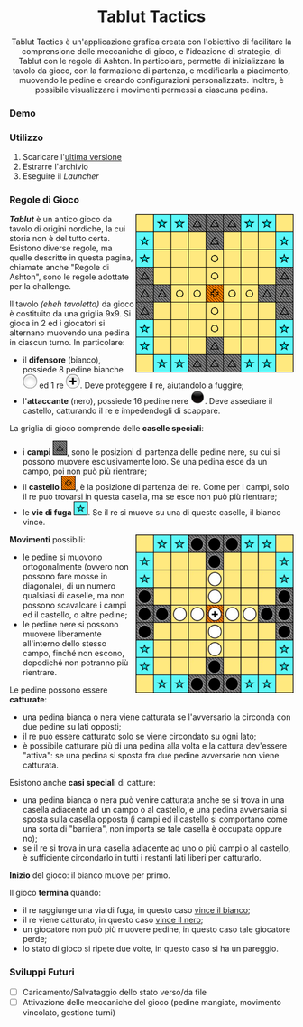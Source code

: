 <h1 align="center">Tablut Tactics</h1>

<div align="center">
  Tablut Tactics è un'applicazione grafica creata con l'obiettivo di facilitare la comprensione delle meccaniche di gioco, e l'ideazione di strategie, di Tablut con le regole di Ashton.
  In particolare, permette di inizializzare la tavolo da gioco, con la formazione di partenza, e modificarla a piacimento, muovendo le pedine e creando configurazioni personalizzate.
  Inoltre, è possibile visualizzare i movimenti permessi a ciascuna pedina.
</div>
  
### Demo

### Utilizzo
1. Scaricare l'[ultima versione](https://github.com/mikyll/TablutTactics/releases/latest)
2. Estrarre l'archivio
3. Eseguire il *Launcher*

### Regole di Gioco
<img align="right" width="280" height="280" src="https://github.com/mikyll/TablutTactics/blob/main/Tablut/gfx/boardBase.png">

**_Tablut_** è un antico gioco da tavolo di origini nordiche, la cui storia non è del tutto certa.
Esistono diverse regole, ma quelle descritte in questa pagina, chiamate anche "Regole di Ashton", sono le regole adottate per la challenge.

Il tavolo *(eheh tavoletta)* da gioco è costituito da una griglia 9x9. Si gioca in 2 ed i giocatori si alternano muovendo una pedina in ciascun turno. In particolare:
- il **difensore** (bianco), possiede 8 pedine bianche <img width="25" src="https://github.com/Gionnino9000/Gionnino9000/blob/main/Tablut/src/it/unibo/ai/didattica/competition/tablut/gui/resources/White.png"/>
ed 1 re <img width="25" src="https://github.com/Gionnino9000/Gionnino9000/blob/main/Tablut/src/it/unibo/ai/didattica/competition/tablut/gui/resources/ImmagineRe.png"/>.
Deve proteggere il re, aiutandolo a fuggire;
- l'**attaccante** (nero), possiede 16 pedine nere <img width="25" src="https://github.com/Gionnino9000/Gionnino9000/blob/main/Tablut/src/it/unibo/ai/didattica/competition/tablut/gui/resources/Black2.png"/>.
Deve assediare il castello, catturando il re e impedendogli di scappare.

La griglia di gioco comprende delle **caselle speciali**:
- i **campi** <img width="25" src="https://github.com/Gionnino9000/Gionnino9000/blob/main/Tablut/src/it/unibo/ai/didattica/competition/tablut/gui/resources/camp.png"/>, 
sono le posizioni di partenza delle pedine nere, su cui si possono muovere esclusivamente loro. Se una pedina esce da un campo, poi non può più rientrare;
- il **castello** <img width="25" src="https://github.com/Gionnino9000/Gionnino9000/blob/main/Tablut/src/it/unibo/ai/didattica/competition/tablut/gui/resources/castle.png"/>,
è la posizione di partenza del re. Come per i campi, solo il re può trovarsi in questa casella, ma se esce non può più rientrare;
- le **vie di fuga** <img width="25" src="https://github.com/Gionnino9000/Gionnino9000/blob/main/Tablut/src/it/unibo/ai/didattica/competition/tablut/gui/resources/escape.png"/>.
Se il re si muove su una di queste caselle, il bianco vince.

<img align="right" width="280" height="280" src="https://github.com/mikyll/TablutTactics/blob/main/Tablut/gfx/board_initial_state.png">

**Movimenti** possibili:
- le pedine si muovono ortogonalmente (ovvero non possono fare mosse in diagonale), di un numero qualsiasi di caselle, ma non possono scavalcare i campi ed il castello, o altre pedine;
- le pedine nere si possono muovere liberamente all'interno dello stesso campo, finché non escono, dopodiché non potranno più rientrare.

Le pedine possono essere **catturate**:
- una pedina bianca o nera viene catturata se l'avversario la circonda con due pedine su lati opposti;
- il re può essere catturato solo se viene circondato su ogni lato;
- è possibile catturare più di una pedina alla volta e la cattura dev'essere "attiva": se una pedina si sposta fra due pedine avversarie non viene catturata.

Esistono anche **casi speciali** di catture:
- una pedina bianca o nera può venire catturata anche se si trova in una casella adiacente ad un campo o al castello, e una pedina avversaria si sposta sulla casella opposta 
(i campi ed il castello si comportano come una sorta di "barriera", non importa se tale casella è occupata oppure no);
- se il re si trova in una casella adiacente ad uno o più campi o al castello, è sufficiente circondarlo in tutti i restanti lati liberi per catturarlo.

**Inizio** del gioco: il bianco muove per primo.

Il gioco **termina** quando:
- il re raggiunge una via di fuga, in questo caso <ins>vince il bianco</ins>;
- il re viene catturato, in questo caso <ins>vince il nero</ins>;
- un giocatore non può più muovere pedine, in questo caso tale giocatore perde;
- lo stato di gioco si ripete due volte, in questo caso si ha un pareggio.

### Sviluppi Futuri
- [ ] Caricamento/Salvataggio dello stato verso/da file
- [ ] Attivazione delle meccaniche del gioco (pedine mangiate, movimento vincolato, gestione turni)
